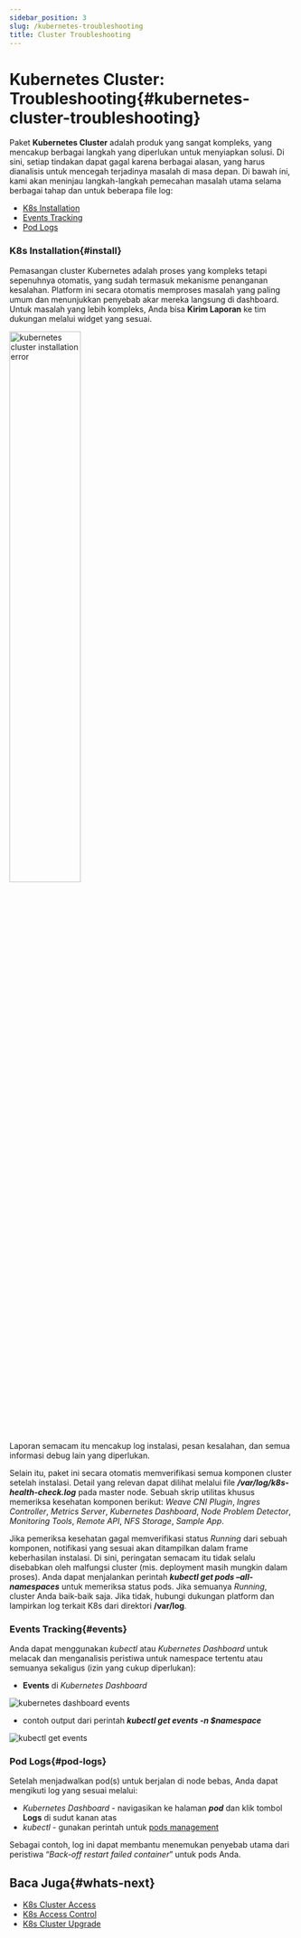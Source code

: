 ```yaml
---
sidebar_position: 3
slug: /kubernetes-troubleshooting
title: Cluster Troubleshooting
---
```

# Kubernetes Cluster: Troubleshooting{#kubernetes-cluster-troubleshooting}

Paket **Kubernetes Cluster** adalah produk yang sangat kompleks, yang mencakup berbagai langkah yang diperlukan untuk menyiapkan solusi. Di sini, setiap tindakan dapat gagal karena berbagai alasan, yang harus dianalisis untuk mencegah terjadinya masalah di masa depan. Di bawah ini, kami akan meninjau langkah-langkah pemecahan masalah utama selama berbagai tahap dan untuk beberapa file log:

  * [K8s Installation](<#install>)
  * [Events Tracking](<#events>)
  * [Pod Logs](<#pod-logs>)

### K8s Installation{#install}

Pemasangan cluster Kubernetes adalah proses yang kompleks tetapi sepenuhnya otomatis, yang sudah termasuk mekanisme penanganan kesalahan. Platform ini secara otomatis memproses masalah yang paling umum dan menunjukkan penyebab akar mereka langsung di dashboard. Untuk masalah yang lebih kompleks, Anda bisa **Kirim Laporan** ke tim dukungan melalui widget yang sesuai.  

<img src="https://assets.dewacloud.com/dewacloud-docs/kubernetes%20hosting/managing%20kubernetes/Cluster%20Troubleshooting/01-kubernetes-cluster-installation-error.png" alt="kubernetes cluster installation error" width="50%"/>

Laporan semacam itu mencakup log instalasi, pesan kesalahan, dan semua informasi debug lain yang diperlukan.

Selain itu, paket ini secara otomatis memverifikasi semua komponen cluster setelah instalasi. Detail yang relevan dapat dilihat melalui file _**/var/log/k8s-health-check.log**_ pada master node. Sebuah skrip utilitas khusus memeriksa kesehatan komponen berikut: _Weave CNI Plugin_, _Ingres Controller_, _Metrics Server_, _Kubernetes Dashboard_, _Node Problem Detector_, _Monitoring Tools_, _Remote API_, _NFS Storage_, _Sample App_.

Jika pemeriksa kesehatan gagal memverifikasi status _Running_ dari sebuah komponen, notifikasi yang sesuai akan ditampilkan dalam frame keberhasilan instalasi. Di sini, peringatan semacam itu tidak selalu disebabkan oleh malfungsi cluster (mis. deployment masih mungkin dalam proses). Anda dapat menjalankan perintah _**kubectl get pods –all-namespaces**_ untuk memeriksa status pods. Jika semuanya _Running_, cluster Anda baik-baik saja. Jika tidak, hubungi dukungan platform dan lampirkan log terkait K8s dari direktori **/var/log**.

### Events Tracking{#events}

Anda dapat menggunakan _kubectl_ atau _Kubernetes Dashboard_ untuk melacak dan menganalisis peristiwa untuk namespace tertentu atau semuanya sekaligus (izin yang cukup diperlukan):

  * **Events** di _Kubernetes Dashboard_  

<img src="https://assets.dewacloud.com/dewacloud-docs/kubernetes%20hosting/managing%20kubernetes/Cluster%20Troubleshooting/02-kubernetes-dashboard-events.png" alt="kubernetes dashboard events" max-width="100%"/>

  * contoh output dari perintah _**kubectl get events -n $namespace**_  

<img src="https://assets.dewacloud.com/dewacloud-docs/kubernetes%20hosting/managing%20kubernetes/Cluster%20Troubleshooting/03--kubectl-get-events.png" alt="kubectl get events" max-width="100%"/>

### Pod Logs{#pod-logs}

Setelah menjadwalkan pod(s) untuk berjalan di node bebas, Anda dapat mengikuti log yang sesuai melalui:

  * _Kubernetes Dashboard_ \- navigasikan ke halaman _**pod**_ dan klik tombol **Logs** di sudut kanan atas
  * _kubectl_ \- gunakan perintah untuk [pods management](<https://kubernetes.io/docs/reference/kubectl/cheatsheet/#interacting-with-running-pods>)

Sebagai contoh, log ini dapat membantu menemukan penyebab utama dari peristiwa “_Back-off restart failed container_” untuk pods Anda.

## Baca Juga{#whats-next}

  * [K8s Cluster Access](<https://docs.dewacloud.com/docs/kubernetes-cluster-access>)
  * [K8s Access Control](<https://docs.dewacloud.com/docs/kubernetes-access-control>)
  * [K8s Cluster Upgrade](<https://docs.dewacloud.com/docs/kubernetes-upgrade>)
